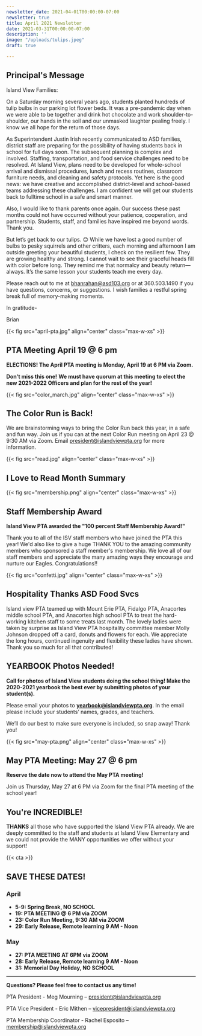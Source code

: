 ```yaml
---
newsletter_date: 2021-04-01T00:00:00-07:00
newsletter: true
title: April 2021 Newsletter
date: 2021-03-31T00:00:00-07:00
description: ''
image: "/uploads/tulips.jpeg"
draft: true

---
```

## Principal's Message

Island View Families:

On a Saturday morning several years ago, students planted hundreds of tulip bulbs in our parking lot flower beds. It was a pre-pandemic day when we were able to be together and drink hot chocolate and work shoulder-to-shoulder, our hands in the soil and our unmasked laughter pealing freely. I know we all hope for the return of those days.

As Superintendent Justin Irish recently communicated to ASD families, district staff are preparing for the possibility of having students back in school for full days soon. The subsequent planning is complex and involved. Staffing, transportation, and food service challenges need to be resolved. At Island View, plans need to be developed for whole-school arrival and dismissal procedures, lunch and recess routines, classroom furniture needs, and cleaning and safety protocols. Yet here is the good news: we have creative and accomplished district-level and school-based teams addressing these challenges. I am confident we will get our students back to fulltime school in a safe and smart manner.

Also, I would like to thank parents once again. Our success these past months could not have occurred without your patience, cooperation, and partnership. Students, staff, and families have inspired me beyond words. Thank you.

But let’s get back to our tulips. 😊 While we have lost a good number of bulbs to pesky squirrels and other critters, each morning and afternoon I am outside greeting your beautiful students, I check on the resilient few. They are growing healthy and strong. I cannot wait to see their graceful heads fill with color before long. They remind me that normalcy and beauty return—always. It’s the same lesson your students teach me every day.

Please reach out to me at [bhanrahan@asd103.org](mailto:bhanrahan@asd103.org) or at 360.503.1490 if you have questions, concerns, or suggestions. I wish families a restful spring break full of memory-making moments.

In gratitude-

Brian

{{< fig src="april-pta.jpg" align="center" class="max-w-xs" >}}

## PTA Meeting April 19 @ 6 pm

**ELECTIONS!  The April PTA meeting is Monday, April 19 at 6 PM via Zoom.**

**Don't miss this one!**  **We must have quorum at this meeting to elect the new 2021-2022 Officers and plan for the rest of the year!**

{{< fig src="color_march.jpg" align="center" class="max-w-xs" >}}

## The Color Run is Back!

We are brainstorming ways to bring the Color Run back this year, in a safe and fun way. Join us if you can at the next Color Run meeting on April 23 @ 9:30 AM via Zoom. Email [president@islandviewpta.org](mailto:president@islandviewpta.org) for more information.

{{< fig src="read.jpg" align="center" class="max-w-xs" >}}

## I Love to Read Month Summary

{{< fig src="membership.png" align="center" class="max-w-xs" >}}

## Staff Membership Award

**Island View PTA awarded the "100 percent Staff Membership Award!"**

Thank you to all of the ISV staff members who have joined the PTA this year! We'd also like to give a huge THANK YOU to the amazing community members who sponsored a staff member's membership. We love all of our staff members and appreciate the many amazing ways they encourage and nurture our Eagles. Congratulations!!

{{< fig src="confetti.jpg" align="center" class="max-w-xs" >}}

## Hospitality Thanks ASD Food Svcs

Island view PTA teamed up with Mount Erie PTA, Fidalgo PTA, Anacortes middle school PTA, and Anacortes high school PTA to treat the hard-working kitchen staff to some treats last month. The lovely ladies were taken by surprise as Island View PTA hospitality committee member Molly Johnson dropped off a card, donuts and flowers for each. We appreciate the long hours, continued ingenuity and flexibility these ladies have shown. Thank you so much for all that contributed!

## YEARBOOK Photos Needed!

**Call for photos of Island View students doing the school thing! Make the 2020-2021 yearbook the best ever by submitting photos of your student(s).**

Please email your photos to [**yearbook@islandviewpta.org**](mailto:yearbook@islandviewpta.org). In the email please include your students’ names, grades, and teachers.

We’ll do our best to make sure everyone is included, so snap away! Thank you!

{{< fig src="may-pta.png" align="center" class="max-w-xs" >}}

## May PTA Meeting: May 27 @ 6 pm

**Reserve the date now to attend the May PTA meeting!**

Join us Thursday, May 27 at 6 PM via Zoom for the final PTA meeting of the school year!

## You're INCREDIBLE!

**THANKS** all those who have supported the Island View PTA already. We are deeply committed to the staff and students at Island View Elementary and we could not provide the MANY opportunities we offer without your support!

{{< cta >}}

## SAVE THESE DATES!

### April

* **5-9: Spring Break, NO SCHOOL**
* **19: PTA MEETING @ 6 PM via ZOOM**
* **23: Color Run Meeting, 9:30 AM via ZOOM**
* **29: Early Release, Remote learning 9 AM - Noon**

### May

* **27: PTA MEETING AT 6PM via ZOOM**
* **28: Early Release, Remote learning 9 AM - Noon**
* **31: Memorial Day Holiday, NO SCHOOL**

***

**Questions? Please feel free to contact us any time!**

PTA President - Meg Mourning – [president@islandviewpta.org](mailto:president@islandviewpta.org)

PTA Vice President - Eric Mithen – [vicepresident@islandviewpta.org](mailto:vicepresident@islandviewpta.org)

PTA Membership Coordinator - Rachel Esposito – [membership@islandviewpta.org](mailto:membership@islandviewpta.org)